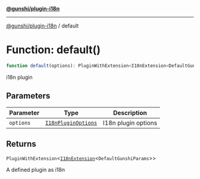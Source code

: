 [**@gunshi/plugin-i18n**](../index.md)

***

[@gunshi/plugin-i18n](../index.md) / default

# Function: default()

```ts
function default(options): PluginWithExtension<I18nExtension<DefaultGunshiParams>>;
```

i18n plugin

## Parameters

| Parameter | Type | Description |
| ------ | ------ | ------ |
| `options` | [`I18nPluginOptions`](../interfaces/I18nPluginOptions.md) | I18n plugin options |

## Returns

`PluginWithExtension`\<[`I18nExtension`](../interfaces/I18nExtension.md)\<`DefaultGunshiParams`\>\>

A defined plugin as i18n
